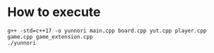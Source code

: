 # How to execute

```
g++ -std=c++17 -o yunnori main.cpp board.cpp yut.cpp player.cpp game.cpp game_extension.cpp
./yunnori
```
